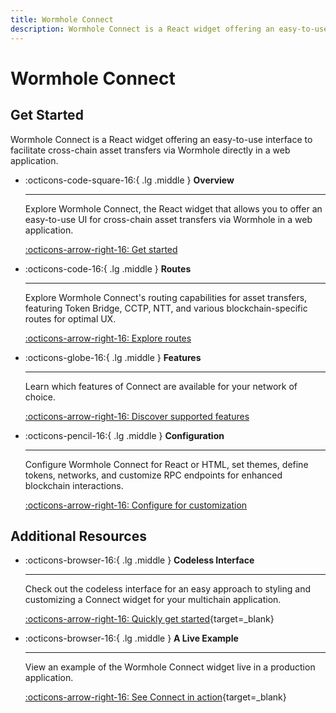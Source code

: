 ```yaml
---
title: Wormhole Connect
description: Wormhole Connect is a React widget offering an easy-to-use interface to facilitate cross-chain asset transfers via Wormhole directly in a web application.
---
```


# Wormhole Connect

## Get Started

Wormhole Connect is a React widget offering an easy-to-use interface to facilitate cross-chain asset transfers via Wormhole directly in a web application.

<div class="grid cards" markdown>

-   :octicons-code-square-16:{ .lg .middle } **Overview**

    ---

    Explore Wormhole Connect, the React widget that allows you to offer an easy-to-use UI for cross-chain asset transfers via Wormhole in a web application.

    [:octicons-arrow-right-16: Get started](/build/applications/connect/overview/)

-   :octicons-code-16:{ .lg .middle } **Routes**

    ---

    Explore Wormhole Connect's routing capabilities for asset transfers, featuring Token Bridge, CCTP, NTT, and various blockchain-specific routes for optimal UX.

    [:octicons-arrow-right-16: Explore routes](/build/applications/connect/routes/)

-   :octicons-globe-16:{ .lg .middle } **Features**

    ---
    Learn which features of Connect are available for your network of choice.

    [:octicons-arrow-right-16: Discover supported features](/build/applications/connect/features/)

-   :octicons-pencil-16:{ .lg .middle } **Configuration**

    ---

    Configure Wormhole Connect for React or HTML, set themes, define tokens, networks, and customize RPC endpoints for enhanced blockchain interactions.

    [:octicons-arrow-right-16: Configure for customization](/build/applications/connect/configuration/)

</div>

## Additional Resources

<div class="grid cards" markdown>

-   :octicons-browser-16:{ .lg .middle } **Codeless Interface**

    ---

    Check out the codeless interface for an easy approach to styling and customizing a Connect widget for your multichain application.

    [:octicons-arrow-right-16: Quickly get started](https://connect-in-style.wormhole.com/){target=\_blank}

-   :octicons-browser-16:{ .lg .middle } **A Live Example**

    ---

    View an example of the Wormhole Connect widget live in a production application.

    [:octicons-arrow-right-16: See Connect in action](https://portalbridge.com/){target=\_blank}

</div>
